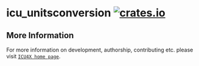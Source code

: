 # icu_unitsconversion [![crates.io](https://img.shields.io/crates/v/icu_unitsconversion)](https://crates.io/crates/icu_unitsconversion)



## More Information

For more information on development, authorship, contributing etc. please visit [`ICU4X home page`](https://github.com/unicode-org/icu4x).
